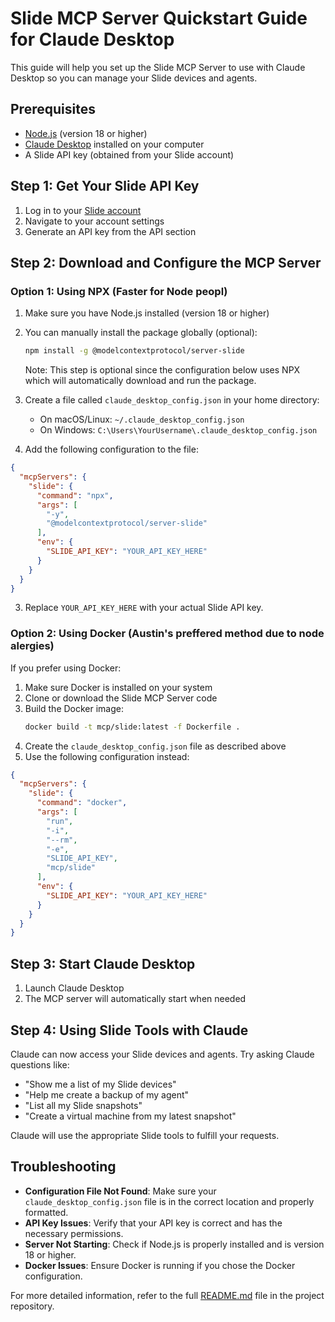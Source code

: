 # Slide MCP Server Quickstart Guide for Claude Desktop

This guide will help you set up the Slide MCP Server to use with Claude Desktop so you can manage your Slide devices and agents.

## Prerequisites

- [Node.js](https://nodejs.org/) (version 18 or higher)
- [Claude Desktop](https://claude.ai/desktop) installed on your computer
- A Slide API key (obtained from your Slide account)

## Step 1: Get Your Slide API Key

1. Log in to your [Slide account](https://console.slide.tech/)
2. Navigate to your account settings
3. Generate an API key from the API section

## Step 2: Download and Configure the MCP Server

### Option 1: Using NPX (Faster for Node peopl)

1. Make sure you have Node.js installed (version 18 or higher)

2. You can manually install the package globally (optional):
   ```bash
   npm install -g @modelcontextprotocol/server-slide
   ```
   
   Note: This step is optional since the configuration below uses NPX which will automatically download and run the package.

3. Create a file called `claude_desktop_config.json` in your home directory:
   - On macOS/Linux: `~/.claude_desktop_config.json`
   - On Windows: `C:\Users\YourUsername\.claude_desktop_config.json`

4. Add the following configuration to the file:

```json
{
  "mcpServers": {
    "slide": {
      "command": "npx",
      "args": [
        "-y",
        "@modelcontextprotocol/server-slide"
      ],
      "env": {
        "SLIDE_API_KEY": "YOUR_API_KEY_HERE"
      }
    }
  }
}
```

3. Replace `YOUR_API_KEY_HERE` with your actual Slide API key.

### Option 2: Using Docker (Austin's preffered method due to node alergies)

If you prefer using Docker:

1. Make sure Docker is installed on your system
2. Clone or download the Slide MCP Server code
3. Build the Docker image:
   ```bash
   docker build -t mcp/slide:latest -f Dockerfile .
   ```
4. Create the `claude_desktop_config.json` file as described above
5. Use the following configuration instead:

```json
{
  "mcpServers": {
    "slide": {
      "command": "docker",
      "args": [
        "run",
        "-i",
        "--rm",
        "-e",
        "SLIDE_API_KEY",
        "mcp/slide"
      ],
      "env": {
        "SLIDE_API_KEY": "YOUR_API_KEY_HERE"
      }
    }
  }
}
```

## Step 3: Start Claude Desktop

1. Launch Claude Desktop
2. The MCP server will automatically start when needed

## Step 4: Using Slide Tools with Claude

Claude can now access your Slide devices and agents. Try asking Claude questions like:

- "Show me a list of my Slide devices"
- "Help me create a backup of my agent"
- "List all my Slide snapshots"
- "Create a virtual machine from my latest snapshot"

Claude will use the appropriate Slide tools to fulfill your requests.

## Troubleshooting

- **Configuration File Not Found**: Make sure your `claude_desktop_config.json` file is in the correct location and properly formatted.
- **API Key Issues**: Verify that your API key is correct and has the necessary permissions.
- **Server Not Starting**: Check if Node.js is properly installed and is version 18 or higher.
- **Docker Issues**: Ensure Docker is running if you chose the Docker configuration.

For more detailed information, refer to the full [README.md](README.md) file in the project repository.

